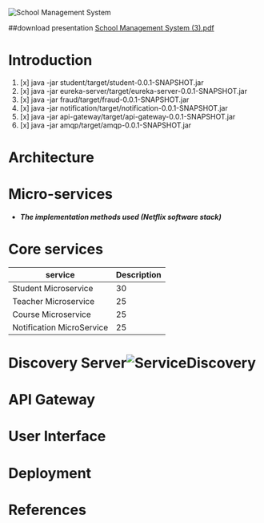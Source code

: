 ![School Management System](https://github.com/dhanushka365/SchoolEase/assets/66137046/b1509d87-afd1-463d-a15e-3c748ebed843)

##download presentation
[School Management System (3).pdf](https://github.com/dhanushka365/SchoolEase/files/11475123/School.Management.System.3.pdf)

# Introduction
1. [x] java -jar student/target/student-0.0.1-SNAPSHOT.jar
2. [x] java -jar eureka-server/target/eureka-server-0.0.1-SNAPSHOT.jar
3. [x] java -jar fraud/target/fraud-0.0.1-SNAPSHOT.jar
4. [x] java -jar notification/target/notification-0.0.1-SNAPSHOT.jar
5. [x] java -jar api-gateway/target/api-gateway-0.0.1-SNAPSHOT.jar
6. [x] java -jar amqp/target/amqp-0.0.1-SNAPSHOT.jar

# Architecture

# Micro-services
* ##### The implementation methods used (Netflix software stack)

# Core services
|service                       | Description                                                                            | 
| ---------------------------- | -------------------------------------------------------------------------------------- | 
| Student Microservice         | 30                                                                                     | 
| Teacher Microservice         | 25                                                                                     | 
| Course Microservice          | 25                                                                                     | 
| Notification MicroService    | 25                                                                                     | 
# Discovery Server![ServiceDiscovery](https://github.com/dhanushka365/SchoolEase/assets/66137046/457d85b7-5002-4d0c-a090-38b26b219eb7)


# API Gateway


# User Interface

# Deployment


# References
